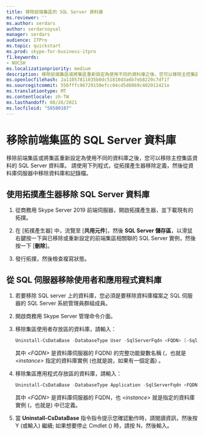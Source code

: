 ```yaml
---
title: 移除前端集區的 SQL Server 資料庫
ms.reviewer: ''
ms.author: serdars
author: serdarsoysal
manager: serdars
audience: ITPro
ms.topic: quickstart
ms.prod: skype-for-business-itpro
f1.keywords:
- NOCSH
ms.localizationpriority: medium
description: 移除前端集區或將集區重新設定為使用不同的資料庫之後，您可以移除主控集區資料的 SQL Server 資料庫。 請使用下列程式，從拓撲產生器移除定義，然後從資料庫伺服器中移除資料庫和記錄檔。
ms.openlocfilehash: 2a11057811035b0dc51810d3a6b7eb8220c7df1f
ms.sourcegitcommit: 556fffc96729150efcc04cd5d6069c402012421e
ms.translationtype: MT
ms.contentlocale: zh-TW
ms.lasthandoff: 08/26/2021
ms.locfileid: "58580107"
---
```

# <a name="remove-the-sql-server-database-for-a-front-end-pool"></a>移除前端集區的 SQL Server 資料庫

移除前端集區或將集區重新設定為使用不同的資料庫之後，您可以移除主控集區資料的 SQL Server 資料庫。 請使用下列程式，從拓撲產生器移除定義，然後從資料庫伺服器中移除資料庫和記錄檔。
  
## <a name="to-remove-the-sql-server-database-using-topology-builder"></a>使用拓撲產生器移除 SQL Server 資料庫

1. 從商務用 Skype Server 2019 前端伺服器，開啟拓撲產生器，並下載現有的拓撲。 
    
2. 在 [拓撲產生器] 中，流覽至 [**共用元件**]，然後 **SQL Server 儲存區**，以滑鼠右鍵按一下與已移除或重新設定的前端集區相關聯的 SQL Server 實例，然後按一下 [**刪除**]。
    
3. 發行拓撲，然後檢查複寫狀態。 
    
## <a name="to-remove-user-and-application-databases-from-the-sql-server"></a>從 SQL 伺服器移除使用者和應用程式資料庫

1. 若要移除 SQL server 上的資料庫，您必須是要移除資料庫檔案之 SQL 伺服器的 SQL Server 系統管理員群組成員。 
    
2. 開啟商務用 Skype Server 管理命令介面。
    
3. 移除集區使用者存放區的資料庫，請輸入：
    
   ```PowerShell
   Uninstall-CsDataBase -DatabaseType User -SqlServerFqdn <FQDN> [-SqlInstanceName <instance>]
   ```

    其中  _\<FQDN\>_ 是資料庫伺服器的 FQDN) 的完整功能變數名稱 (，也就是  _\<instance\>_ 指定的資料庫實例 (也就是說，如果有一個定義) 。 
    
4. 移除集區應用程式存放區的資料庫，請輸入：
    
   ```PowerShell
   Uninstall-CsDataBase -DatabaseType Application -SqlServerFqdn <FQDN> [-SqlInstanceName <instance>]
   ```

    其中  _\<FQDN\>_ 是資料庫伺服器的 FQDN，也  _\<instance\>_ 就是指定的資料庫實例 (，也就是) 中已定義。 
    
5. 當 **Uninstall-CsDataBase** 指令指令提示您確認動作時，請閱讀資訊，然後按 Y (或輸入) 繼續; 如果想要停止 Cmdlet () 時，請按 N，然後輸入。 
    

